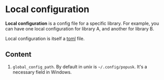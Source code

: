 # Local configuration

**Local configuration** is a config file for a specific library. For example, you can have one local configuration for library A, and another for library B.

Local configuration is itself a [toml](https://toml.io/en/) file.

## Content

1. `global_config_path`. By default in *unix* is `~/.config/popusk`. It's a necessary field in Windows.
